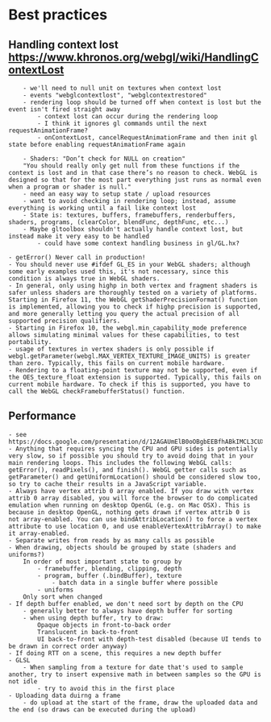 # Best practices

## Handling context lost https://www.khronos.org/webgl/wiki/HandlingContextLost
		- we'll need to null unit on textures when context lost
		- events "webglcontextlost", "webglcontextrestored"
		- rendering loop should be turned off when context is lost but the event isn't fired straight away
			- context lost can occur during the rendering loop
			- I think it ignores gl commands until the next requestAnimationFrame?
			- onContextLost, cancelRequestAnimationFrame and then init gl state before enabling requestAnimationFrame again

		- Shaders: "Don’t check for NULL on creation"	
		"You should really only get null from these functions if the context is lost and in that case there’s no reason to check. WebGL is designed so that for the most part everything just runs as normal even when a program or shader is null."
		- need an easy way to setup state / upload resources
		- want to avoid checking in rendering loop; instead, assume everything is working until a fail like context lost
		- State is: textures, buffers, framebuffers, renderbuffers, shaders, programs, (clearColor, blendFunc, depthFunc, etc...)
		- Maybe gltoolbox shouldn't actually handle context lost, but instead make it very easy to be handled
			- could have some context handling business in gl/GL.hx?

	- getError() Never call in production! 
	- You should never use #ifdef GL_ES in your WebGL shaders; although some early examples used this, it's not necessary, since this condition is always true in WebGL shaders.
	- In general, only using highp in both vertex and fragment shaders is safer unless shaders are thoroughly tested on a variety of platforms. Starting in Firefox 11, the WebGL getShaderPrecisionFormat() function is implemented, allowing you to check if highp precision is supported, and more generally letting you query the actual precision of all supported precision qualifiers.
	- Starting in Firefox 10, the webgl.min_capability_mode preference allows simulating minimal values for these capabilities, to test portability.
	- usage of textures in vertex shaders is only possible if webgl.getParameter(webgl.MAX_VERTEX_TEXTURE_IMAGE_UNITS) is greater than zero. Typically, this fails on current mobile hardware.
	- Rendering to a floating-point texture may not be supported, even if the OES_texture_float extension is supported. Typically, this fails on current mobile hardware. To check if this is supported, you have to call the WebGL checkFramebufferStatus() function.

## Performance
	- see https://docs.google.com/presentation/d/12AGAUmElB0oOBgbEEBfhABkIMCL3CUX7kdAPLuwZ964/edit#slide=id.i148
	- Anything that requires syncing the CPU and GPU sides is potentially very slow, so if possible you should try to avoid doing that in your main rendering loops. This includes the following WebGL calls: getError(), readPixels(), and finish(). WebGL getter calls such as getParameter() and getUniformLocation() should be considered slow too, so try to cache their results in a JavaScript variable.
	- Always have vertex attrib 0 array enabled. If you draw with vertex attrib 0 array disabled, you will force the browser to do complicated emulation when running on desktop OpenGL (e.g. on Mac OSX). This is because in desktop OpenGL, nothing gets drawn if vertex attrib 0 is not array-enabled. You can use bindAttribLocation() to force a vertex attribute to use location 0, and use enableVertexAttribArray() to make it array-enabled.
	- Separate writes from reads by as many calls as possible
	- When drawing, objects should be grouped by state (shaders and uniforms?)
		In order of most important state to group by
			- framebuffer, blending, clipping, depth
			- program, buffer (.bindBuffer), texture
				- batch data in a single buffer where possible
			- uniforms
		Only sort when changed
	- If depth buffer enabled, we don't need sort by depth on the CPU
		- generally better to always have depth buffer for sorting
		- when using depth buffer, try to draw:
			Opaque objects in front-to-back order
			Translucent in back-to-front
			UI back-to-front with depth-test disabled (because UI tends to be drawn in correct order anyway)
	- If doing RTT on a scene, this requires a new depth buffer
	- GLSL
		- When sampling from a texture for date that's used to sample another, try to insert expensive math in between samples so the GPU is not idle
			- try to avoid this in the first place
	- Uploading data duirng a frame
		- do upload at the start of the frame, draw the uploaded data and the end (so draws can be executed during the upload)